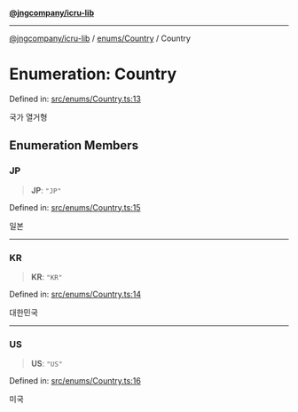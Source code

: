 [**@jngcompany/icru-lib**](../../../README.md)

***

[@jngcompany/icru-lib](../../../README.md) / [enums/Country](../README.md) / Country

# Enumeration: Country

Defined in: [src/enums/Country.ts:13](https://github.com/jngcompany/icru-lib/blob/d3a4d9c24074b22f396121b6f6d7c5106c66ae75/src/enums/Country.ts#L13)

국가 열거형

## Enumeration Members

### JP

> **JP**: `"JP"`

Defined in: [src/enums/Country.ts:15](https://github.com/jngcompany/icru-lib/blob/d3a4d9c24074b22f396121b6f6d7c5106c66ae75/src/enums/Country.ts#L15)

일본

***

### KR

> **KR**: `"KR"`

Defined in: [src/enums/Country.ts:14](https://github.com/jngcompany/icru-lib/blob/d3a4d9c24074b22f396121b6f6d7c5106c66ae75/src/enums/Country.ts#L14)

대한민국

***

### US

> **US**: `"US"`

Defined in: [src/enums/Country.ts:16](https://github.com/jngcompany/icru-lib/blob/d3a4d9c24074b22f396121b6f6d7c5106c66ae75/src/enums/Country.ts#L16)

미국
